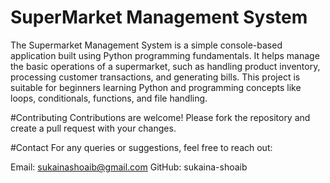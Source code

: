 # SuperMarket Management System

The Supermarket Management System is a simple console-based application built using Python programming fundamentals. 
It helps manage the basic operations of a supermarket, such as handling product inventory, processing
customer transactions, and generating bills. This project is suitable for beginners learning Python
and programming concepts like loops, conditionals, functions, and file handling.

#Contributing
Contributions are welcome! Please fork the repository and create a pull request with your changes.

#Contact
For any queries or suggestions, feel free to reach out:

Email: sukainashoaib@gmail.com
GitHub: sukaina-shoaib
